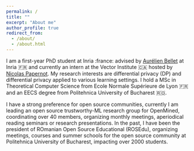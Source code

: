 ```yaml
---
permalink: /
title: ""
excerpt: "About me"
author_profile: true
redirect_from: 
  - /about/
  - /about.html
---
```


I am a first-year PhD student at Inria :france: advised by [Aurélien Bellet](http://researchers.lille.inria.fr/abellet/) at Inria 🇫🇷 and currently an intern at the Vector Institute 🇨🇦 hosted by [Nicolas Papernot](https://www.papernot.fr/). My research interests are differential privacy (DP) and differential privacy applied to various learning settings.  I hold a MSc in Theoretical Computer Science from Ecole Normale Supérieure de Lyon 🇫🇷 and an EECS degree from Politehnica University of Bucharest 🇷🇴.

I have a strong preference for open source communities, currently I am leading an open source trustworthy-ML research group for OpenMined, coordinating over 40 members, organizing monthly meetings, aperiodical reading seminars or research presentations. In the past, I have been the president of ROmanian Open Source Educational (ROSEdu), organizing meetings, courses and summer schools for the open source community at Politehnica University of Bucharest, impacting over 2000 students.
